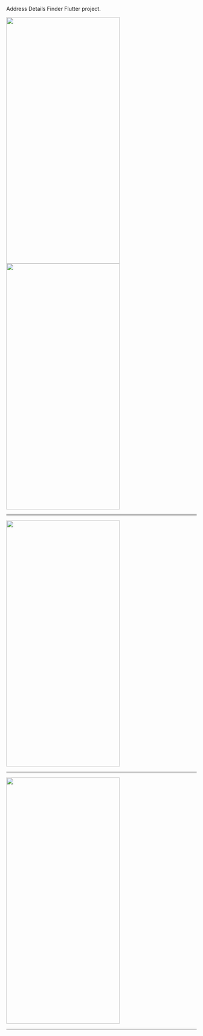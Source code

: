 
Address Details Finder Flutter project.

<image src="https://user-images.githubusercontent.com/46889336/200467232-2db39869-31af-44c6-a113-47fd72427e5a.png" width="300" height="650" /> <image src="https://user-images.githubusercontent.com/46889336/200475575-93be1fd0-4c68-4257-a8fd-2f3a71e2d23a.png" width="300" height="650" />

<hr>

<image src="https://user-images.githubusercontent.com/46889336/200467239-8d6063e3-a4f2-4d45-86ea-32abd3a0aba9.png" width="300" height="650" />
<hr>

<image src="https://user-images.githubusercontent.com/46889336/200467242-e1a2dc6f-f9eb-4e38-92ef-305f84563299.png" width="300" height="650" />
<hr>
